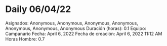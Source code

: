 # Daily 06/04/22

Asignados: Anonymous, Anonymous, Anonymous, Anonymous, Anonymous, Anonymous, Anonymous
Duración (horas): 0.1
Equipo: Campanario
Fecha: April 6, 2022
Fecha de creación: April 6, 2022 11:12 AM
Horas Hombre: 0.7
